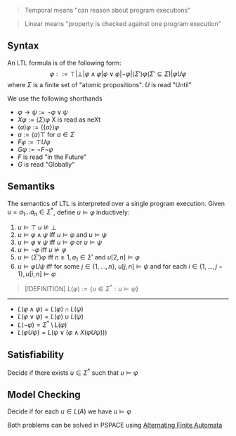 
> Temporal means "can reason about program executions"

> Linear means "property is checked against one program execution"


## Syntax

 An LTL formula is of the following form:
 $$\varphi ::=\top | \bot | \varphi \land \varphi | \varphi \lor \varphi| \neg \varphi | \langle \Sigma'\rangle \varphi (\Sigma' \subseteq \Sigma) | \varphi U \varphi$$
 where $\Sigma$ is a finite set of "atomic propositions". $U$ is read "Until"

We use the following shorthands

- $\varphi \to \psi := \neg \varphi \lor \psi$
- $X\varphi := \langle\Sigma\rangle\varphi$ X is read as neXt
- $\langle a \rangle\varphi := \langle \lbrace a\rbrace\rangle \varphi$
- $a := \langle a\rangle \top$ for $a\in \Sigma$
- $F \varphi := \top U \varphi$
- $G \varphi := \neg F \neg \varphi$
- $F$ is read "in the Future"
- $G$ is read "Globally"


## Semantiks

The semantics of LTL is interpreted over a single program execution.
Given $u = a_1 \dots a_n \in \Sigma^*$, define $u\vDash \varphi$ inductively:

1. $u\vDash \top$ $u\not\vDash \bot$
2. $u \vDash \varphi \land \psi$ iff $u\vDash \varphi$ and $u\vDash \psi$
3. $u\vDash \varphi \lor \psi$ iff $u\vDash \varphi$ or $u\vDash \psi$
4. $u\vDash \neg \varphi$ iff $u\not \vDash \varphi$
5. $u\vDash \langle \Sigma'\rangle \varphi$ iff $n\ge 1, a_1\in\Sigma'$ and $u[2, n]\vDash \varphi$
6. $u \vDash \varphi U \psi$ iff for some $j\in \lbrace 1, \dots, n\rbrace$, $u[j, n] \vDash \psi$ and for each $i\in\lbrace 1, \dots, j-1\rbrace, u[i, n] \vDash \varphi$

>[!DEFINITION]
>$L(\varphi) := \lbrace u\in\Sigma^* : u\vDash \varphi\rbrace$


---

- $L(\varphi \land \psi) = L(\varphi) \cap L(\psi)$
- $L(\varphi \lor \psi) = L(\varphi) \cup L(\psi)$
- $L(\neg \varphi) = \Sigma^*\setminus L(\varphi)$
- $L(\varphi U \psi) = L(\psi \lor (\varphi \land X(\varphi U \psi)))$



## Satisfiability

Decide if there exists $u\in\Sigma^*$ such that $u\vDash \varphi$

## Model Checking

Decide if for each $u\in L(A)$ we have $u\vDash \varphi$

Both problems can be solved in PSPACE using [Alternating Finite Automata](Alternating%20Finite%20Automata.md) 
